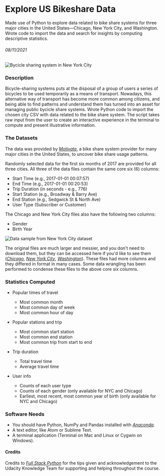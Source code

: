 # Explore US Bikeshare Data
Made use of Python to explore data related to bike share systems for three major cities in the United States—Chicago, New York City, and Washington. Wrote code to import the data and search for insights by computing descriptive statistics.
###### 08/11/2021
![Bycicle sharing system in New York City](https://thecityfix.com/wp-content/uploads/2013/05/by-shinya_lr.jpg)

### Description
Bicycle-sharing systems puts at the disposal of a group of users a series of bicycles to be used temporarily as a means of transport. Nowadays, this alternative way of transport has become more common among citizens, and being able to find patterns and understand them has turned into an asset for managing public bycicle share systems.
Wrote Python code to import the chosen city CSV with data related to the bike share system. The script takes raw input from the user to create an interactive experience in the terminal to compute and present illustrative information.

### The Datasets
The data was provided by *[Motivate](https://www.motivateco.com/)*, a bike share system provider for many major cities in the United States, to uncover bike share usage patterns.

Randomly selected data for the first six months of 2017 are provided for all three cities. All three of the data files contain the same core six (6) columns:

* Start Time (e.g., 2017-01-01 00:07:57)
* End Time (e.g., 2017-01-01 00:20:53)
* Trip Duration (in seconds - e.g., 776)
* Start Station (e.g., Broadway & Barry Ave)
* End Station (e.g., Sedgwick St & North Ave)
* User Type (Subscriber or Customer)

The Chicago and New York City files also have the following two columns:

* Gender
* Birth Year

![Data sample from New York City dataset](https://video.udacity-data.com/topher/2018/March/5aa771dc_nyc-data/nyc-data.png)

The original files are much larger and messier, and you don't need to download them, but they can be accessed here if you'd like to see them (*[Chicago](https://www.divvybikes.com/system-data)*, *[New York City](https://www.citibikenyc.com/system-data)*, *[Washington](https://www.capitalbikeshare.com/system-data)*). These files had more columns and they differed in format in many cases. Some data wrangling has been performed to condense these files to the above core six columns.

### Statistics Computed
* Popular times of travel
  * Most common month
  * Most common day of week
  * Most common hour of day

* Popular stations and trip
  * Most common start station
  * Most common end station
  * Most common trip from start to end

* Trip duration
  * Total travel time
  * Average travel time

* User info
  * Counts of each user type
  * Counts of each gender (only available for NYC and Chicago)
  * Earliest, most recent, most common year of birth (only available for NYC and Chicago)

### Software Needs
* You should have Python, NumPy and Pandas installed with *[Anaconda](https://www.anaconda.com/products/individual#windows)*.
* A text editor, like Atom or Sublime Text.
* A terminal application (Terminal on Mac and Linux or Cygwin on Windows).

#### Credits
Credits to *[Full Stack Python](https://www.fullstackpython.com/)* for the tips given and acknowledgement to the Udacity Knowledge Team for supporting and helping throughout the course.



